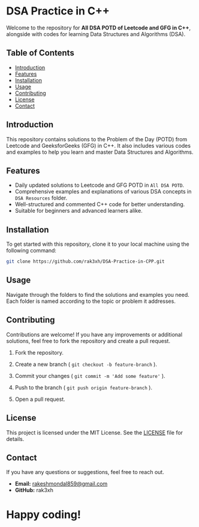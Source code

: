 # DSA Practice in C++

Welcome to the repository for **All DSA POTD of Leetcode and GFG in C++**, alongside with codes for learning Data Structures and Algorithms (DSA).

## Table of Contents

- [Introduction](#introduction)
- [Features](#features)
- [Installation](#installation)
- [Usage](#usage)
- [Contributing](#contributing)
- [License](#license)
- [Contact](#contact)

## Introduction

This repository contains solutions to the Problem of the Day (POTD) from Leetcode and GeeksforGeeks (GFG) in C++. It also includes various codes and examples to help you learn and master Data Structures and Algorithms.

## Features

- Daily updated solutions to Leetcode and GFG POTD in `All DSA POTD`.
- Comprehensive examples and explanations of various DSA concepts in `DSA Resources` folder.
- Well-structured and commented C++ code for better understanding.
- Suitable for beginners and advanced learners alike.

## Installation

To get started with this repository, clone it to your local machine using the following command:

```bash
git clone https://github.com/rak3xh/DSA-Practice-in-CPP.git
```

## Usage

Navigate through the folders to find the solutions and examples you need. Each folder is named according to the topic or problem it addresses.

## Contributing

Contributions are welcome! If you have any improvements or additional solutions, feel free to fork the repository and create a pull request.

1. Fork the repository.
2. Create a new branch ( `git checkout -b feature-branch` ).

3. Commit your changes ( `git commit -m 'Add some feature'` ).
4. Push to the branch ( `git push origin feature-branch` ).
5. Open a pull request.

## License

This project is licensed under the MIT License. See the [LICENSE](LICENSE) file for details.

## Contact

If you have any questions or suggestions, feel free to reach out.

- **Email:** rakeshmondal859@gmail.com
- **GitHub:** rak3xh

# Happy coding!
